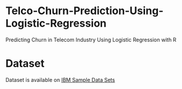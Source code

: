 # Telco-Churn-Prediction-Using-Logistic-Regression
Predicting Churn in Telecom Industry Using Logistic Regression with R

# Dataset
Dataset is available on [IBM Sample Data Sets](https://www.ibm.com/communities/analytics/watson-analytics-blog/guide-to-sample-datasets/)
